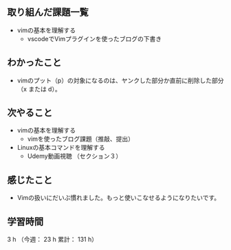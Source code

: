 ## 取り組んだ課題一覧
- vimの基本を理解する
  - vscodeでVimプラグインを使ったブログの下書き
## わかったこと
- vimのプット（p）の対象になるのは、ヤンクした部分か直前に削除した部分（x または d）。
## 次やること
- vimの基本を理解する
  - vimを使ったブログ課題（推敲、提出）
- Linuxの基本コマンドを理解する
  - Udemy動画視聴 （セクション３）
## 感じたこと
- Vimの扱いにだいぶ慣れました。もっと使いこなせるようになりたいです。
## 学習時間
3 h （今週： 23 h 累計： 131 h）

